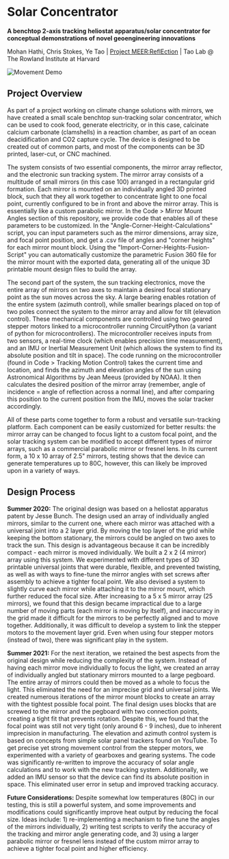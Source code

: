 # Solar Concentrator

**A benchtop 2-axis tracking heliostat apparatus/solar concentrator for conceptual demonstrations of novel geoengineering innovations**

Mohan Hathi, Chris Stokes, Ye Tao | [Project MEER:ReflEction](https://www.meerreflection.com) | Tao Lab @ The Rowland Institute at Harvard

![Movement Demo](https://github.com/MohanMaker/Solar-Concentrator/blob/main/Photos-Videos/Demo_01.gif)

## Project Overview
As part of a project working on climate change solutions with mirrors, we have created a small scale benchtop sun-tracking solar concentrator, which can be used to cook food, generate electricity, or in this case, calcinate calcium carbonate (clamshells) in a reaction chamber, as part of an ocean deacidification and CO2 capture cycle. The device is designed to be created out of common parts, and most of the components can be 3D printed, laser-cut, or CNC machined.

The system consists of two essential components, the mirror array reflector, and the electronic sun tracking system. The mirror array consists of a multitude of small mirrors (in this case 100) arranged in a rectangular grid formation. Each mirror is mounted on an individually angled 3D printed block, such that they all work together to concentrate light to one focal point, currently configured to be in front and above the mirror array. This is essentially like a custom parabolic mirror. In the Code > Mirror Mount Angles section of this repository, we provide code that enables all of these parameters to be customized. In the "Angle-Corner-Height-Calculations" script, you can input parameters such as the mirror dimensions, array size, and focal point position, and get a .csv file of angles and "corner heights" for each mirror mount block. Using the "Import-Corner-Heights-Fusion-Script" you can automatically customize the parametric Fusion 360 file for the mirror mount with the exported data, generating all of the unique 3D printable mount design files to build the array.

The second part of the system, the sun tracking electronics, move the entire array of mirrors on two axes to maintain a desired focal stationary point as the sun moves across the sky. A large bearing enables rotation of the entire system (azimuth control), while smaller bearings placed on top of two poles connect the system to the mirror array and allow for tilt (elevation control). These mechanical components are controlled using two geared stepper motors linked to a microcontroller running CircuitPython (a variant of python for microcontrollers). The microcontroller receives inputs from two sensors, a real-time clock (which enables precision time measurement), and an IMU or Inertial Measurement Unit (which allows the system to find its absolute position and tilt in space). The code running on the microcontroller (found in Code > Tracking Motion Control) takes the current time and location, and finds the azimuth and elevation angles of the sun using Astronomical Algorithms by Jean Meeus (provided by NOAA). It then calculates the desired position of the mirror array (remember, angle of incidence = angle of reflection across a normal line), and after comparing this position to the current position from the IMU, moves the solar tracker accordingly.

All of these parts come together to form a robust and versatile sun-tracking platform. Each component can be easily customized for better results: the mirror array can be changed to focus light to a custom focal point, and the solar tracking system can be modified to accept different types of mirror arrays, such as a commercial parabolic mirror or fresnel lens. In its current form, a 10 x 10 array of 2.5" mirrors, testing shows that the device can generate temperatures up to 80C, however, this can likely be improved upon in a variety of ways.

## Design Process
**Summer 2020:** The original design was based on a heliostat apparatus patent by Jesse Bunch. The design used an array of individually angled mirrors, similar to the current one, where each mirror was attached with a universal joint into a 2 layer grid. By moving the top layer of the grid while keeping the bottom stationary, the mirrors could be angled on two axes to track the sun. This design is advantageous because it can be incredibly compact - each mirror is moved individually. We built a 2 x 2 (4 mirror) array using this system. We experimented with different types of 3D printable universal joints that were durable, flexible, and prevented twisting, as well as with ways to fine-tune the mirror angles with set screws after assembly to achieve a tighter focal point. We also devised a system to slightly curve each mirror while attaching it to the mirror mount, which further reduced the focal size. After increasing to a 5 x 5 mirror array (25 mirrors), we found that this design became impractical due to a large number of moving parts (each mirror is moving by itself), and inaccuracy in the grid made it difficult for the mirrors to be perfectly aligned and to move together. Additionally, it was difficult to develop a system to link the stepper motors to the movement layer grid. Even when using four stepper motors (instead of two), there was significant play in the system.

**Summer 2021:** For the next iteration, we retained the best aspects from the original design while reducing the complexity of the system. Instead of having each mirror move individually to focus the light, we created an array of individually angled but stationary mirrors mounted to a large pegboard. The entire array of mirrors could then be moved as a whole to focus the light. This eliminated the need for an imprecise grid and universal joints. We created numerous iterations of the mirror mount blocks to create an array with the tightest possible focal point. The final design uses blocks that are screwed to the mirror and the pegboard with two connection points, creating a tight fit that prevents rotation. Despite this, we found that the focal point was still not very tight (only around 6 - 9 inches), due to inherent imprecision in manufacturing. The elevation and azimuth control system is based on concepts from simple solar panel trackers found on YouTube. To get precise yet strong movement control from the stepper motors, we experimented with a variety of gearboxes and gearing systems. The code was significantly re-written to improve the accuracy of solar angle calculations and to work with the new tracking system. Additionally, we added an IMU sensor so that the device can find its absolute position in space. This eliminated user error in setup and improved tracking accuracy.

**Future Considerations:** Despite somewhat low temperatures (80C) in our testing, this is still a powerful system, and some improvements and modifications could significantly improve heat output by reducing the focal size. Ideas include: 1) re-implementing a mechanism to fine tune the angles of the mirrors individually, 2) writing test scripts to verify the accuracy of the tracking and mirror angle generating code, and 3) using a larger parabolic mirror or fresnel lens instead of the custom mirror array to achieve a tighter focal point and higher efficiency. 